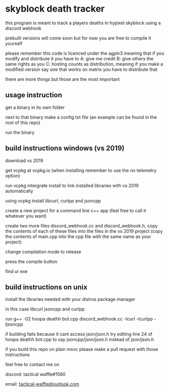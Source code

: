 # skyblock death tracker


this program is meant to track a players deaths in hypixel skyblock using a discord webhook

prebuilt versions will come soon but for now you are free to compile it yourself

please remember this code is licenced under the agplv3 meaning that if you modify and distribute it you have to
A: give me credit 
B: give others the same rights as you 
C: hosting counts as distribution, meaning if you make a modified version say one that works on matrix you have to distribute that

there are more things but those are the most important

## usage instruction
get a binary in its own folder

next to that binary make a config.txt file (an example can be found in the root of this repo)

run the binary

## build instructions windows (vs 2019)
download vs 2019

get vcpkg at vcpkg.io (when installing remember to use the no telemetry option)

run vcpkg intergrate install to link installed libraries with vs 2019 automatically

using vcpkg install libcurl, curlpp and jsoncpp

create a new project for a command line c++ app (feel free to call it whatever you want)

create two more files discord_webhook.cc and discord_webhook.h, copy the contents of each of these files into the files in the vs 2019 project (copy the contents of main.cpp into the cpp file with the same name as your project)

change compilation mode to release

press the compile button

find ur exe

## build instructions on unix

install the libraries needed with your distros package manager

in this case libcurl jsoncpp and curlpp

run g++ -02 hoopa deathh bot.cpp discord_webhook.cc -lcurl -lcurlpp -ljsoncpp

if building fails because it cant access json/json.h try editing line 24 of hoopa deathh bot.cpp to say jsoncpp/json/json.h instead of json/json.h

if you build this repo on plain msvc please make a pull request with those instructions

feel free to contact me on

discord: tactical waffle#1560

email: tactical-waffle@outlook.com
